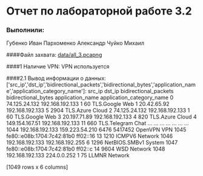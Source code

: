# Отчет по лабораторной работе 3.2
### Выполнили:
Губенко Иван
Пархоменко Александр
Чуйко Михаил

####Файл захвата: [data/all_3.pcapng](data/all_3.pcapng)

####1 Наличие VPN: VPN используется

####2.1 Вывод информации о данных:['src_ip','dst_ip','bidirectional_packets','bidirectional_bytes','application_name','application_category_name']:                          src_ip           dst_ip  bidirectional_packets  bidirectional_bytes application_name application_category_name
0                 74.125.24.132  192.168.192.133                      1                   60       TLS.Google                       Web
1                   20.42.65.92  192.168.192.133                      5                 2904        TLS.Azure                     Cloud
2                 74.125.24.132  192.168.192.133                      1                   60       TLS.Google                       Web
3                  20.197.71.89  192.168.192.133                      4                  820        TLS.Azure                     Cloud
4                149.154.167.51  192.168.192.133                     11                  660     TLS.Telegram                      Chat
...                         ...              ...                    ...                  ...              ...                       ...
1044            192.168.192.133   159.223.54.210                   6476              5417452          OpenVPN                       VPN
1045  fe80::e08b:1704:7c42:81b0         ff02::16                     13                 1210           ICMPV6                   Network
1046            192.168.192.133  192.168.192.255                      6                 1296    NetBIOS.SMBv1                    System
1047  fe80::e08b:1704:7c42:81b0          ff02::c                     14                 9604              WSD                   Network
1048            192.168.192.133      224.0.0.252                      1                   75            LLMNR                   Network

[1049 rows x 6 columns]


